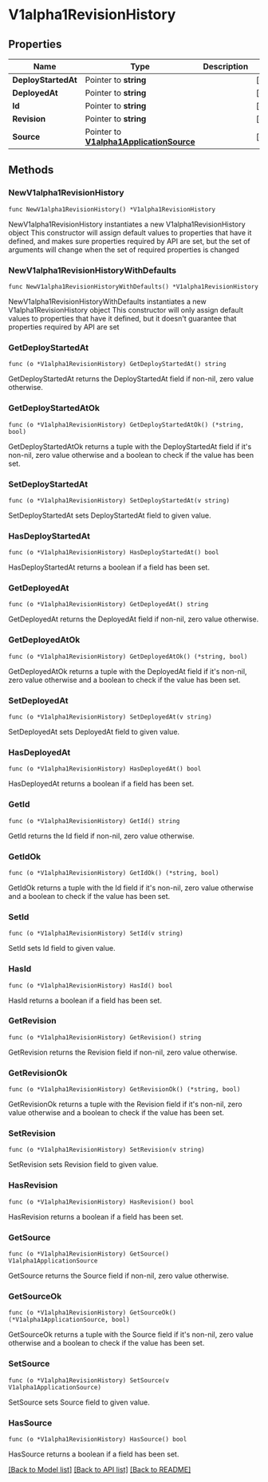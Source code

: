 # V1alpha1RevisionHistory

## Properties

Name | Type | Description | Notes
------------ | ------------- | ------------- | -------------
**DeployStartedAt** | Pointer to **string** |  | [optional] 
**DeployedAt** | Pointer to **string** |  | [optional] 
**Id** | Pointer to **string** |  | [optional] 
**Revision** | Pointer to **string** |  | [optional] 
**Source** | Pointer to [**V1alpha1ApplicationSource**](V1alpha1ApplicationSource.md) |  | [optional] 

## Methods

### NewV1alpha1RevisionHistory

`func NewV1alpha1RevisionHistory() *V1alpha1RevisionHistory`

NewV1alpha1RevisionHistory instantiates a new V1alpha1RevisionHistory object
This constructor will assign default values to properties that have it defined,
and makes sure properties required by API are set, but the set of arguments
will change when the set of required properties is changed

### NewV1alpha1RevisionHistoryWithDefaults

`func NewV1alpha1RevisionHistoryWithDefaults() *V1alpha1RevisionHistory`

NewV1alpha1RevisionHistoryWithDefaults instantiates a new V1alpha1RevisionHistory object
This constructor will only assign default values to properties that have it defined,
but it doesn't guarantee that properties required by API are set

### GetDeployStartedAt

`func (o *V1alpha1RevisionHistory) GetDeployStartedAt() string`

GetDeployStartedAt returns the DeployStartedAt field if non-nil, zero value otherwise.

### GetDeployStartedAtOk

`func (o *V1alpha1RevisionHistory) GetDeployStartedAtOk() (*string, bool)`

GetDeployStartedAtOk returns a tuple with the DeployStartedAt field if it's non-nil, zero value otherwise
and a boolean to check if the value has been set.

### SetDeployStartedAt

`func (o *V1alpha1RevisionHistory) SetDeployStartedAt(v string)`

SetDeployStartedAt sets DeployStartedAt field to given value.

### HasDeployStartedAt

`func (o *V1alpha1RevisionHistory) HasDeployStartedAt() bool`

HasDeployStartedAt returns a boolean if a field has been set.

### GetDeployedAt

`func (o *V1alpha1RevisionHistory) GetDeployedAt() string`

GetDeployedAt returns the DeployedAt field if non-nil, zero value otherwise.

### GetDeployedAtOk

`func (o *V1alpha1RevisionHistory) GetDeployedAtOk() (*string, bool)`

GetDeployedAtOk returns a tuple with the DeployedAt field if it's non-nil, zero value otherwise
and a boolean to check if the value has been set.

### SetDeployedAt

`func (o *V1alpha1RevisionHistory) SetDeployedAt(v string)`

SetDeployedAt sets DeployedAt field to given value.

### HasDeployedAt

`func (o *V1alpha1RevisionHistory) HasDeployedAt() bool`

HasDeployedAt returns a boolean if a field has been set.

### GetId

`func (o *V1alpha1RevisionHistory) GetId() string`

GetId returns the Id field if non-nil, zero value otherwise.

### GetIdOk

`func (o *V1alpha1RevisionHistory) GetIdOk() (*string, bool)`

GetIdOk returns a tuple with the Id field if it's non-nil, zero value otherwise
and a boolean to check if the value has been set.

### SetId

`func (o *V1alpha1RevisionHistory) SetId(v string)`

SetId sets Id field to given value.

### HasId

`func (o *V1alpha1RevisionHistory) HasId() bool`

HasId returns a boolean if a field has been set.

### GetRevision

`func (o *V1alpha1RevisionHistory) GetRevision() string`

GetRevision returns the Revision field if non-nil, zero value otherwise.

### GetRevisionOk

`func (o *V1alpha1RevisionHistory) GetRevisionOk() (*string, bool)`

GetRevisionOk returns a tuple with the Revision field if it's non-nil, zero value otherwise
and a boolean to check if the value has been set.

### SetRevision

`func (o *V1alpha1RevisionHistory) SetRevision(v string)`

SetRevision sets Revision field to given value.

### HasRevision

`func (o *V1alpha1RevisionHistory) HasRevision() bool`

HasRevision returns a boolean if a field has been set.

### GetSource

`func (o *V1alpha1RevisionHistory) GetSource() V1alpha1ApplicationSource`

GetSource returns the Source field if non-nil, zero value otherwise.

### GetSourceOk

`func (o *V1alpha1RevisionHistory) GetSourceOk() (*V1alpha1ApplicationSource, bool)`

GetSourceOk returns a tuple with the Source field if it's non-nil, zero value otherwise
and a boolean to check if the value has been set.

### SetSource

`func (o *V1alpha1RevisionHistory) SetSource(v V1alpha1ApplicationSource)`

SetSource sets Source field to given value.

### HasSource

`func (o *V1alpha1RevisionHistory) HasSource() bool`

HasSource returns a boolean if a field has been set.


[[Back to Model list]](../README.md#documentation-for-models) [[Back to API list]](../README.md#documentation-for-api-endpoints) [[Back to README]](../README.md)


